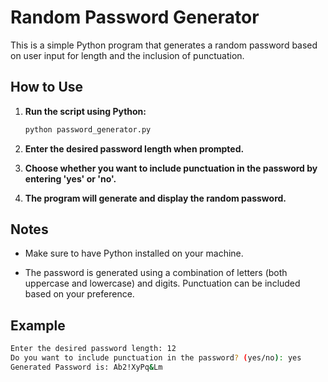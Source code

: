 # Random Password Generator

This is a simple Python program that generates a random password based on user input for length and the inclusion of punctuation.

## How to Use

1. **Run the script using Python:**
    ```bash
    python password_generator.py
    ```

2. **Enter the desired password length when prompted.**

3. **Choose whether you want to include punctuation in the password by entering 'yes' or 'no'.**

4. **The program will generate and display the random password.**

## Notes

- Make sure to have Python installed on your machine.

- The password is generated using a combination of letters (both uppercase and lowercase) and digits. Punctuation can be included based on your preference.

## Example

```bash
Enter the desired password length: 12
Do you want to include punctuation in the password? (yes/no): yes
Generated Password is: Ab2!XyPq&Lm
